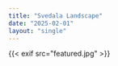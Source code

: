 ```yaml
---
title: "Svedala Landscape"
date: "2025-02-01"
layout: "single"
---
```

{{< exif src="featured.jpg" >}}